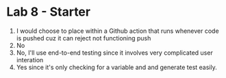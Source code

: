 # Lab 8 - Starter

1. I would choose to place within a Github action that runs whenever code is pushed cuz it can reject not functioning push
2. No 
3. No, I'll use end-to-end testing since it involves very complicated user interation
4. Yes since it's only checking for a variable and and generate test easily.